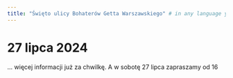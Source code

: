 ```yaml
---
title: "Święto ulicy Bohaterów Getta Warszawskiego" # in any language you want
---
```


# 27 lipca 2024 

... więcej informacji już za chwilkę. A w sobotę 27 lipca zapraszamy od 16